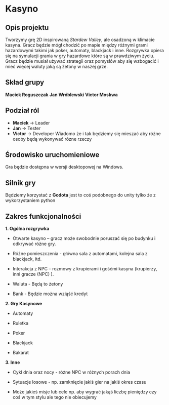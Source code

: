 # Kasyno

## Opis projektu  
Tworzymy grę 2D inspirowaną *Stardew Valley*, ale osadzoną w klimacie kasyna. Gracz będzie mógł chodzić po mapie między różnymi grami hazardowymi takimi jak poker, automaty, blackjack i inne. Rozgrywka opiera się na symulacji grania w gry hazardowe które są w prawdziwym życiu. Gracz będzie musiał używać strategii oraz pomysłów aby się wzbogacić i mieć więcej waluty jaką są żetony w naszej grze.

## Skład grupy  
**Maciek Roguszczak** 
**Jan Wróblewski** 
**Victor Moskwa**  

## Podział ról  
- **Maciek** → Leader
- **Jan** → Tester 
- **Victor** → Developer
Wiadomo że i tak będziemy się mieszać aby różne osoby będą wykonywać rózne rzeczy 

## Środowisko uruchomieniowe  
Gra będzie dostępna w wersji desktopowej na Windows.  

## Silnik gry  
Będziemy korzystać z **Godota** jest to coś podobnego do unity tylko że z wykorzystaniem python

## Zakres funkcjonalności 

**1. Ogólna rozgrywka**

- Otwarte kasyno – gracz może swobodnie poruszać się po budynku i odkrywać różne gry.
  
- Różne pomieszczenia - główna sala z automatami, kolejna sala z blackjack, itd.
  
- Interakcja z NPC – rozmowy z krupierami i gośćmi kasyna (krupierzy, inni gracze (NPC) ).

- Waluta - Będą to żetony

- Bank - Będzie można wziąść kredyt

**2. Gry Kasynowe**

- Automaty

- Ruletka

- Poker

- Blackjack

- Bakarat

**3. Inne**

- Cykl dnia oraz nocy - różne NPC w różnych porach dnia

- Sytuacje losowe - np. zamknięcie jakiś gier na jakiś okres czasu

- Może jakieś misje lub cele np. aby wygrać jakąś liczbę pieniędzy czy coś w tym stylu ale tego nie obiecujemy


  
  
